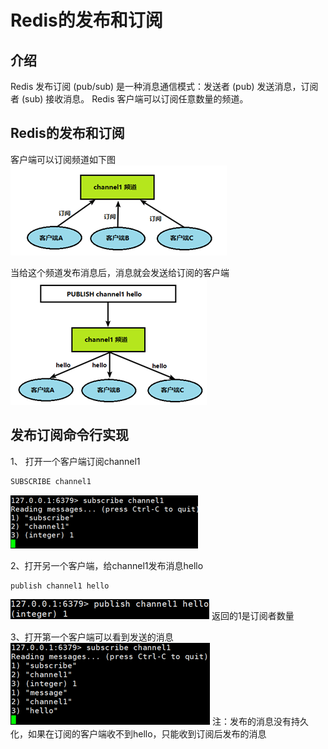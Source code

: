 # Redis的发布和订阅

## 介绍

Redis 发布订阅 (pub/sub) 是一种消息通信模式：发送者 (pub) 发送消息，订阅者 (sub) 接收消息。
Redis 客户端可以订阅任意数量的频道。

## Redis的发布和订阅

客户端可以订阅频道如下图
![](https://raw.githubusercontent.com/Swiftie13st/Figurebed/main/img/202209291607292.png)

当给这个频道发布消息后，消息就会发送给订阅的客户端
![](https://raw.githubusercontent.com/Swiftie13st/Figurebed/main/img/202209291608676.png)

## 发布订阅命令行实现

1、 打开一个客户端订阅channel1

```sql
SUBSCRIBE channel1
```

![](https://raw.githubusercontent.com/Swiftie13st/Figurebed/main/img/202209291609467.png)

2、打开另一个客户端，给channel1发布消息hello

```sql
publish channel1 hello
```

![](https://raw.githubusercontent.com/Swiftie13st/Figurebed/main/img/202209291610551.png)
返回的1是订阅者数量

3、打开第一个客户端可以看到发送的消息
![](https://raw.githubusercontent.com/Swiftie13st/Figurebed/main/img/202209291611847.png)
注：发布的消息没有持久化，如果在订阅的客户端收不到hello，只能收到订阅后发布的消息